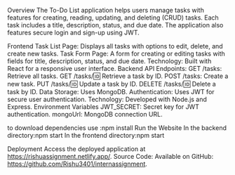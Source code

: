 Overview
The To-Do List application helps users manage tasks with features for creating, reading, updating, and deleting (CRUD) tasks. Each task includes a title, description, status, and due date. The application also features secure login and sign-up using JWT.

Frontend
Task List Page: Displays all tasks with options to edit, delete, and create new tasks.
Task Form Page: A form for creating or editing tasks with fields for title, description, status, and due date.
Technology: Built with React for a responsive user interface.
Backend
API Endpoints:
GET /tasks: Retrieve all tasks.
GET /tasks/:id: Retrieve a task by ID.
POST /tasks: Create a new task.
PUT /tasks/:id: Update a task by ID.
DELETE /tasks/:id: Delete a task by ID.
Data Storage: Uses MongoDB.
Authentication: Uses JWT for secure user authentication.
Technology: Developed with Node.js and Express.
Environment Variables
JWT_SECRET: Secret key for JWT authentication.
mongoUrl: MongoDB connection URL.

to download dependencies use :npm install
Run the Website
In the backend directory:npm start
In the frontend directory:npm start


Deployment
Access the deployed application at https://rishuassignment.netlify.app/.
Source Code:
Available on GitHub: https://github.com/Rishu3401/internassignment.
